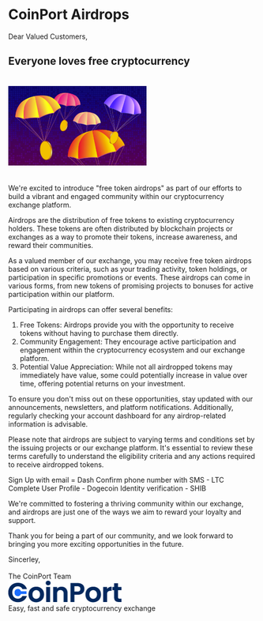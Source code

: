 <!doctype html>
<html lang="en">
<head>
    <meta http-equiv="Content-Type" content="text/html; charset=UTF-8" />
    <link rel="shortcut icon" type="image/ico" href="https://doc.coinport.com.au/favicon.ico" />
    <link href="../style.css" rel="stylesheet" />
    <link rel="preconnect" href="https://fonts.gstatic.com/" crossorigin>
    <link href="https://fonts.googleapis.com/css?family=Poppins:wght@400,500,600|Roboto&display=swap" rel="stylesheet">
</head>
<body>
<h1>CoinPort Airdrops</h1>

<p>Dear Valued Customers,</p>

<h2>Everyone loves free cryptocurrency</h2>

<img src="./airdrops.png" alt="Airdrops" class="center" style="max-width: 280px; padding: 20px 20px 20px 0;">

<p>We're excited to introduce "free token airdrops" as part of our efforts to build a vibrant and engaged community within our cryptocurrency exchange platform.</p>

<p>Airdrops are the distribution of free tokens to existing cryptocurrency holders. These tokens are often distributed by blockchain projects or exchanges as a way to promote their tokens, increase awareness, and reward their communities.</p>

<p>As a valued member of our exchange, you may receive free token airdrops based on various criteria, such as your trading activity, token holdings, or participation in specific promotions or events. These airdrops can come in various forms, from new tokens of promising projects to bonuses for active participation within our platform.</p>

<div>Participating in airdrops can offer several benefits:</div>
<ol>
<li>Free Tokens: Airdrops provide you with the opportunity to receive tokens without having to purchase them directly.</li>
<li>Community Engagement: They encourage active participation and engagement within the cryptocurrency ecosystem and our exchange platform.</li>
<li>Potential Value Appreciation: While not all airdropped tokens may immediately have value, some could potentially increase in value over time, offering potential returns on your investment.</li>
</ol>

<p>To ensure you don't miss out on these opportunities, stay updated with our announcements, newsletters, and platform notifications. Additionally, regularly checking your account dashboard for any airdrop-related information is advisable.</p>

<p>Please note that airdrops are subject to varying terms and conditions set by the issuing projects or our exchange platform. It's essential to review these terms carefully to understand the eligibility criteria and any actions required to receive airdropped tokens.</p>

Sign Up with email = Dash
Confirm phone number with SMS - LTC
Complete User Profile - Dogecoin
Identity verification - SHIB

<p>We're committed to fostering a thriving community within our exchange, and airdrops are just one of the ways we aim to reward your loyalty and support.</p>

<p>Thank you for being a part of our community, and we look forward to bringing you more exciting opportunities in the future.</p>

<div>
    <div>Sincerley,</div>
    <br />
    <div>The CoinPort Team</div>
    <a href="https://www.coinport.com.au" border="0" target="_blank"><img src="/images/logos/signature_logo.png" alt="CoinPort" width="230px" /></a>
    <div class="slogan">Easy, fast and safe cryptocurrency exchange</div>
  </div>
</body>
</html>


